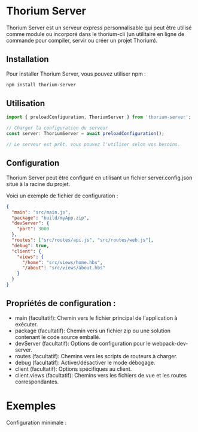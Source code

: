 # Thorium Server

Thorium Server est un serveur express personnalisable qui peut être utilisé comme module ou incorporé dans le thorium-cli (un utilitaire en ligne de commande pour compiler, servir ou créer un projet Thorium).

## Installation

Pour installer Thorium Server, vous pouvez utiliser npm :

```bash
npm install thorium-server
```

## Utilisation

```typescript
import { preloadConfiguration, ThoriumServer } from 'thorium-server';

// Charger la configuration du serveur
const server: ThoriumServer = await preloadConfiguration();

// Le serveur est prêt, vous pouvez l'utiliser selon vos besoins.
```

## Configuration

Thorium Server peut être configuré en utilisant un fichier server.config.json situé à la racine du projet. 

Voici un exemple de fichier de configuration :

```json
{
  "main": "src/main.js",
  "package": "build/myApp.zip",
  "devServer": {
    "port": 3000
  },
  "routes": ["src/routes/api.js", "src/routes/web.js"],
  "debug": true,
  "client": {
    "views": {
      "/home": "src/views/home.hbs",
      "/about": "src/views/about.hbs"
    }
  }
}
```

## Propriétés de configuration :

- main (facultatif): Chemin vers le fichier principal de l'application à exécuter.
- package (facultatif): Chemin vers un fichier zip ou une solution contenant le code source emballé.
- devServer (facultatif): Options de configuration pour le webpack-dev-server.
- routes (facultatif): Chemins vers les scripts de routeurs à charger.
- debug (facultatif): Activer/désactiver le mode débogage.
- client (facultatif): Options spécifiques au client.
- client.views (facultatif): Chemins vers les fichiers de vue et les routes correspondantes.

# Exemples

Configuration minimale :